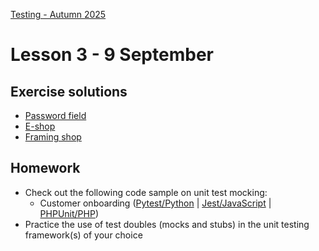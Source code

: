 [Testing - Autumn 2025](https://github.com/arturomorarioja-kea/SD_Testing_E25/blob/main/README.md)

# Lesson 3 - 9 September

[-> show exercise solutions. If they did not work in any of them, leave it as homework for next week]: #
[-> 1 Intro to UT - Test doubles + Customer onboarding sample]: #
[-> 2 UT best practices]: #
[-> 3 Decision table testing + in-class exercise]: #
[-> 4 UT approaches]: #
[-> 5 State transition testing + in-class exercise]: #
[-> Prescribe employees exercise]: #

## Exercise solutions
- [Password field](https://github.com/arturomorarioja-ek/SD_Testing_E25/blob/main/Lesson02/04%20EP%20BV%20Password%20field.md)
- [E-shop](https://github.com/arturomorarioja-ek/SD_Testing_E25/blob/main/Lesson02/05%20EP%20BV%20E-shop.md)
- [Framing shop](https://github.com/arturomorarioja-ek/SD_Testing_E25/blob/main/Lesson02/06%20EP%20BV%20Framing%20shop.md)

[## In-class exercises]: #
[  - Decision table testing]: #
[    - Input form(https://github.com/arturomorarioja-ek/SD_Testing_E25/blob/main/Lesson02/07%20DT%20Input%20form.md)]: #
[  - State Transition Diagrams]: #
[    - Checkout(https://github.com/arturomorarioja-ek/SD_Testing_E25/blob/main/Lesson03/02%20ST%20Checkout.md)]: #

[## Class takeaways]: #
[Check out the following slide decks on Itslearning:]: #
[- **Test Design Techniques - Black-box**, with especial attention to:]: #
[  - Decision tables]: #
[  - State Transition Diagrams]: #
[- **Introduction to Unit Testing**, specifically:]: #
[  - Test Doubles]: #
[- **Unit Testing Best Practices and Anti-Patterns**]: #
[  - Best practices]: #
[    - Each test must verify only one behaviour]: #
[    - Test case selection should be comprehensive]: #
[    - Full regression testing should be run as often as possible]: #
[    - Code must be written so that it is testable (e.g., pure functions or methods)]: #
[  - Anti-patterns]: #
[    - Do never test private methods directly]: #
[    - Do never expose private state]: #
[    - Do not leak domain knowledge to the unit tests]: #
[    - Avoid code pollution]: #
[- **Unit Testing Approaches**, focusing on the following concepts]: #
[  - Private, shared and volatile dependencies]: #
[  - The Classical Approach to Unit Testing]: #
[    - Broad unit tests]: #
[    - Mocking only shared dependencies]: #
[    - Unit test isolation rather than code under test isolation]: #
[  - The London Approach to Unit Testing]: #
[    - Small unit tests]: #
[    - Everything is mocked]: #
[    - Code under test isolation (one unit test for each function/method)]: #
[  - Shall external dependencies be mocked (Khorikov) or not (Wassell)?]: #

## Homework
[- Reflect on all the above]: #

- Check out the following code sample on unit test mocking:
  - Customer onboarding ([Pytest/Python](https://github.com/arturomorarioja/py_customer_onboarding_mock) | [Jest/JavaScript](https://github.com/arturomorarioja/js_customer_onboarding_mock) | [PHPUnit/PHP](https://github.com/arturomorarioja/php_customer_onboarding_mock))
- Practice the use of test doubles (mocks and stubs) in the unit testing framework(s) of your choice
  
[- Solve the employees exercise(https://github.com/arturomorarioja-ek/SD_Testing_E25/blob/main/Lesson03/01%20Employees.md)]: #
[  - Try to follow the specification to the letter]: #
[  - Testing dates might be problematic. Give it some thought]: #
[- Solve the following black-box test design exercises:]: #
[  - Decision table testing]: #
[    - Driver's license(https://github.com/arturomorarioja-ek/SD_Testing_E25/blob/main/Lesson02/08%20EP%20BV%20DT%20Driver's%20license.md). It also involves equivalence partitions and boundary values]: #
[    - Airline(https://github.com/arturomorarioja-ek/SD_Testing_E25/blob/main/Lesson02/09%20DT%20Airline.md)]: #
[  - State Transition Diagrams]: #
[    - ATM(https://github.com/arturomorarioja-ek/SD_Testing_E25/blob/main/Lesson03/03%20ST%20ATM.md)]: #
[    - Login(https://github.com/arturomorarioja-ek/SD_Testing_E25/blob/main/Lesson03/04%20ST%20Login)]: #
